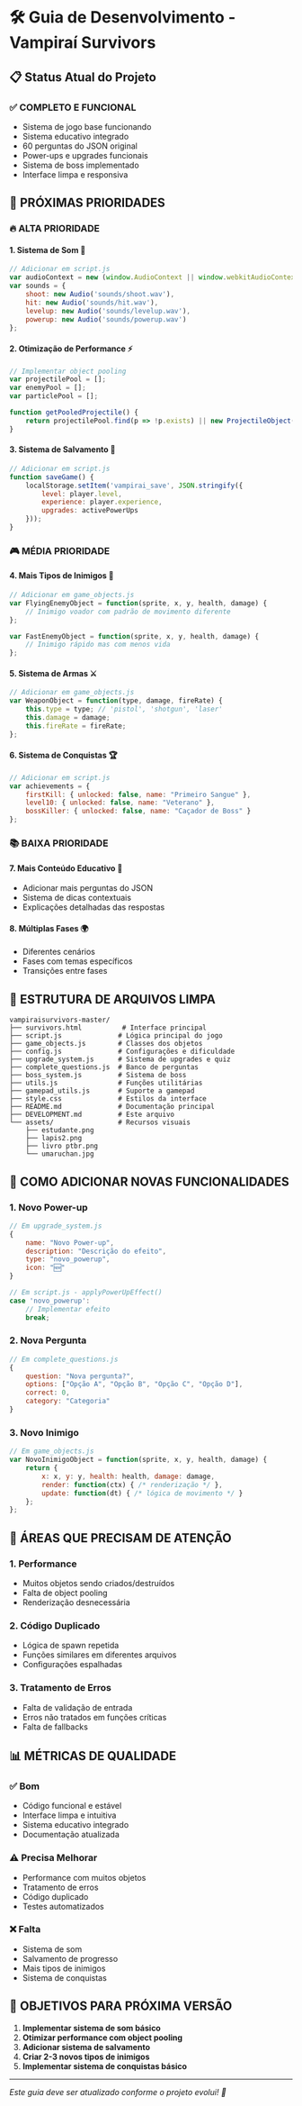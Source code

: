 # 🛠️ Guia de Desenvolvimento - Vampiraí Survivors

## 📋 Status Atual do Projeto

### ✅ **COMPLETO E FUNCIONAL**
- Sistema de jogo base funcionando
- Sistema educativo integrado
- 60 perguntas do JSON original
- Power-ups e upgrades funcionais
- Sistema de boss implementado
- Interface limpa e responsiva

## 🎯 **PRÓXIMAS PRIORIDADES**

### 🔥 **ALTA PRIORIDADE**

#### 1. **Sistema de Som** 🎵
```javascript
// Adicionar em script.js
var audioContext = new (window.AudioContext || window.webkitAudioContext)();
var sounds = {
    shoot: new Audio('sounds/shoot.wav'),
    hit: new Audio('sounds/hit.wav'),
    levelup: new Audio('sounds/levelup.wav'),
    powerup: new Audio('sounds/powerup.wav')
};
```

#### 2. **Otimização de Performance** ⚡
```javascript
// Implementar object pooling
var projectilePool = [];
var enemyPool = [];
var particlePool = [];

function getPooledProjectile() {
    return projectilePool.find(p => !p.exists) || new ProjectileObject();
}
```

#### 3. **Sistema de Salvamento** 💾
```javascript
// Adicionar em script.js
function saveGame() {
    localStorage.setItem('vampirai_save', JSON.stringify({
        level: player.level,
        experience: player.experience,
        upgrades: activePowerUps
    }));
}
```

### 🎮 **MÉDIA PRIORIDADE**

#### 4. **Mais Tipos de Inimigos** 👹
```javascript
// Adicionar em game_objects.js
var FlyingEnemyObject = function(sprite, x, y, health, damage) {
    // Inimigo voador com padrão de movimento diferente
};

var FastEnemyObject = function(sprite, x, y, health, damage) {
    // Inimigo rápido mas com menos vida
};
```

#### 5. **Sistema de Armas** ⚔️
```javascript
// Adicionar em game_objects.js
var WeaponObject = function(type, damage, fireRate) {
    this.type = type; // 'pistol', 'shotgun', 'laser'
    this.damage = damage;
    this.fireRate = fireRate;
};
```

#### 6. **Sistema de Conquistas** 🏆
```javascript
// Adicionar em script.js
var achievements = {
    firstKill: { unlocked: false, name: "Primeiro Sangue" },
    level10: { unlocked: false, name: "Veterano" },
    bossKiller: { unlocked: false, name: "Caçador de Boss" }
};
```

### 📚 **BAIXA PRIORIDADE**

#### 7. **Mais Conteúdo Educativo** 📖
- Adicionar mais perguntas do JSON
- Sistema de dicas contextuais
- Explicações detalhadas das respostas

#### 8. **Múltiplas Fases** 🌍
- Diferentes cenários
- Fases com temas específicos
- Transições entre fases

## 🔧 **ESTRUTURA DE ARQUIVOS LIMPA**

```
vampiraisurvivors-master/
├── survivors.html          # Interface principal
├── script.js              # Lógica principal do jogo
├── game_objects.js        # Classes dos objetos
├── config.js              # Configurações e dificuldade
├── upgrade_system.js      # Sistema de upgrades e quiz
├── complete_questions.js  # Banco de perguntas
├── boss_system.js         # Sistema de boss
├── utils.js               # Funções utilitárias
├── gamepad_utils.js       # Suporte a gamepad
├── style.css              # Estilos da interface
├── README.md              # Documentação principal
├── DEVELOPMENT.md         # Este arquivo
└── assets/                # Recursos visuais
    ├── estudante.png
    ├── lapis2.png
    ├── livro ptbr.png
    └── umaruchan.jpg
```

## 🚀 **COMO ADICIONAR NOVAS FUNCIONALIDADES**

### 1. **Novo Power-up**
```javascript
// Em upgrade_system.js
{
    name: "Novo Power-up",
    description: "Descrição do efeito",
    type: "novo_powerup",
    icon: "🆕"
}

// Em script.js - applyPowerUpEffect()
case 'novo_powerup':
    // Implementar efeito
    break;
```

### 2. **Nova Pergunta**
```javascript
// Em complete_questions.js
{
    question: "Nova pergunta?",
    options: ["Opção A", "Opção B", "Opção C", "Opção D"],
    correct: 0,
    category: "Categoria"
}
```

### 3. **Novo Inimigo**
```javascript
// Em game_objects.js
var NovoInimigoObject = function(sprite, x, y, health, damage) {
    return {
        x: x, y: y, health: health, damage: damage,
        render: function(ctx) { /* renderização */ },
        update: function(dt) { /* lógica de movimento */ }
    };
};
```

## 🐛 **ÁREAS QUE PRECISAM DE ATENÇÃO**

### 1. **Performance**
- Muitos objetos sendo criados/destruídos
- Falta de object pooling
- Renderização desnecessária

### 2. **Código Duplicado**
- Lógica de spawn repetida
- Funções similares em diferentes arquivos
- Configurações espalhadas

### 3. **Tratamento de Erros**
- Falta de validação de entrada
- Erros não tratados em funções críticas
- Falta de fallbacks

## 📊 **MÉTRICAS DE QUALIDADE**

### ✅ **Bom**
- Código funcional e estável
- Interface limpa e intuitiva
- Sistema educativo integrado
- Documentação atualizada

### ⚠️ **Precisa Melhorar**
- Performance com muitos objetos
- Tratamento de erros
- Código duplicado
- Testes automatizados

### ❌ **Falta**
- Sistema de som
- Salvamento de progresso
- Mais tipos de inimigos
- Sistema de conquistas

## 🎯 **OBJETIVOS PARA PRÓXIMA VERSÃO**

1. **Implementar sistema de som básico**
2. **Otimizar performance com object pooling**
3. **Adicionar sistema de salvamento**
4. **Criar 2-3 novos tipos de inimigos**
5. **Implementar sistema de conquistas básico**

---

*Este guia deve ser atualizado conforme o projeto evolui! 🚀*
